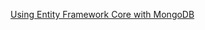
[Using Entity Framework Core with MongoDB](https://www.freecodecamp.org/news/using-entity-framework-core-with-mongodb/)
